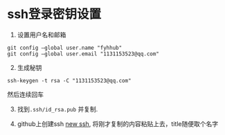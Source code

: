 # ssh登录密钥设置

1. 设置用户名和邮箱

```shell
git config –global user.name "fyhhub"
git config –global user.email "1131153523@qq.com"
```

2. 生成秘钥

```
ssh-keygen -t rsa -C "1131153523@qq.com"
```
然后连续回车

3. 找到`.ssh/id_rsa.pub` 并复制.

4. github上创建ssh [new ssh](https://github.com/settings/ssh/new), 将刚才复制的内容粘贴上去，title随便取个名字